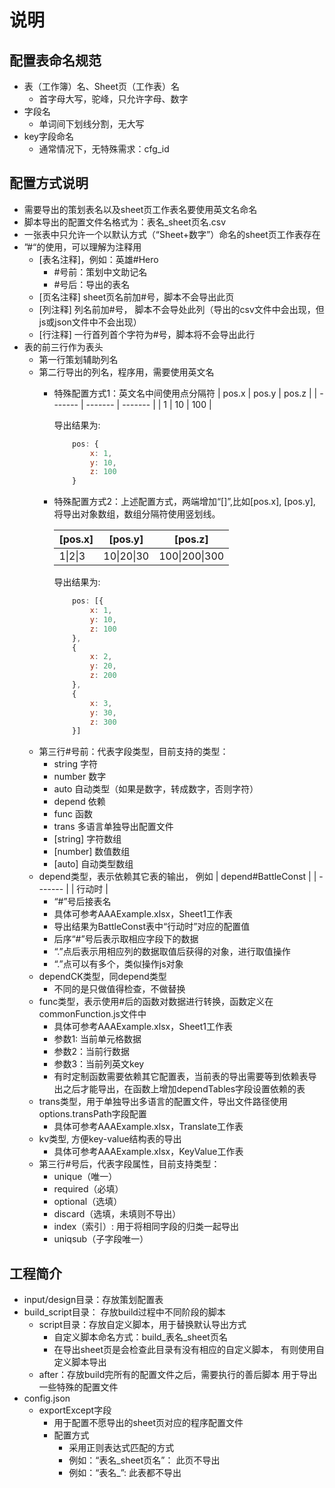 # 说明

## 配置表命名规范
- 表（工作簿）名、Sheet页（工作表）名
    - 首字母大写，驼峰，只允许字母、数字
- 字段名
    - 单词间下划线分割，无大写
- key字段命名
    - 通常情况下，无特殊需求：cfg_id

## 配置方式说明
- 需要导出的策划表名以及sheet页工作表名要使用英文名命名
- 脚本导出的配置文件名格式为：表名_sheet页名.csv
- 一张表中只允许一个以默认方式（“Sheet+数字”）命名的sheet页工作表存在	
- ”#“的使用，可以理解为注释用
    - [表名注释]，例如：英雄#Hero
        - #号前：策划中文助记名
        - #号后：导出的表名
    - [页名注释] sheet页名前加#号，脚本不会导出此页
    - [列注释] 列名前加#号， 脚本不会导处此列（导出的csv文件中会出现，但js或json文件中不会出现）
    - [行注释] 一行首列首个字符为#号，脚本将不会导出此行
- 表的前三行作为表头
    - 第一行策划辅助列名
    - 第二行导出的列名，程序用，需要使用英文名
        - 特殊配置方式1：英文名中间使用点分隔符
            | pos.x | pos.y | pos.z |
            | ------- | ------- | ------- |
            | 1 | 10 | 100 |

             导出结果为:

            ``` js
                pos: {
                    x: 1,
                    y: 10,
                    z: 100
                }
            ```
        - 特殊配置方式2：上述配置方式，两端增加“[]”,比如[pos.x], [pos.y], 将导出对象数组，数组分隔符使用竖划线。

            | [pos.x] | [pos.y] | [pos.z] |
            | ------- | ------- | ------- |
            | 1\|2\|3 | 10\|20\|30 | 100\|200\|300 |

            导出结果为:

            ``` js
                pos: [{
                    x: 1,
                    y: 10,
                    z: 100
                },
                {
                    x: 2,
                    y: 20,
                    z: 200
                },
                {
                    x: 3,
                    y: 30,
                    z: 300
                }]
            ```
    - 第三行#号前：代表字段类型，目前支持的类型：
        - string 字符
        - number 数字
        - auto 自动类型（如果是数字，转成数字，否则字符）
        - depend 依赖
        - func 函数
        - trans 多语言单独导出配置文件
        - [string] 字符数组
        - [number] 数值数组
        - [auto] 自动类型数组
    - depend类型，表示依赖其它表的输出， 例如
        | depend#BattleConst |
        | ------- |
        | 行动时 |
        - “#”号后接表名
        - 具体可参考AAAExample.xlsx，Sheet1工作表
        - 导出结果为BattleConst表中“行动时”对应的配置值
        - 后序“#”号后表示取相应字段下的数据
        - “.”点后表示用相应列的数据取值后获得的对象，进行取值操作
        - “.”点可以有多个，类似操作js对象
    - dependCK类型，同depend类型
        - 不同的是只做值得检查，不做替换
    - func类型，表示使用#后的函数对数据进行转换，函数定义在commonFunction.js文件中
        - 具体可参考AAAExample.xlsx，Sheet1工作表
        - 参数1: 当前单元格数据
        - 参数2：当前行数据
        - 参数3：当前列英文key
        - 有时定制函数需要依赖其它配置表，当前表的导出需要等到依赖表导出之后才能导出，在函数上增加dependTables字段设置依赖的表
    - trans类型，用于单独导出多语言的配置文件，导出文件路径使用options.transPath字段配置
        - 具体可参考AAAExample.xlsx，Translate工作表
    - kv类型, 方便key-value结构表的导出
        - 具体可参考AAAExample.xlsx，KeyValue工作表
    - 第三行#号后，代表字段属性，目前支持类型：
        - unique（唯一）
        - required（必填）
        - optional（选填）
        - discard（选填，未填则不导出）
        - index（索引）: 用于将相同字段的归类一起导出
        - uniqsub（子字段唯一）

## 工程简介
- input/design目录：存放策划配置表
- build_script目录： 存放build过程中不同阶段的脚本
    - script目录：存放自定义脚本，用于替换默认导出方式
        - 自定义脚本命名方式：build_表名_sheet页名
        - 在导出sheet页是会检查此目录有没有相应的自定义脚本， 有则使用自定义脚本导出
    - after：存放build完所有的配置文件之后，需要执行的善后脚本
        用于导出一些特殊的配置文件
- config.json
    - exportExcept字段
        - 用于配置不愿导出的sheet页对应的程序配置文件
        - 配置方式
            - 采用正则表达式匹配的方式
            - 例如：“表名_sheet页名”： 此页不导出
            - 例如：“表名_”: 此表都不导出
